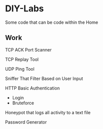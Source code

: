# DIY-Labs
Some code that can be code within the Home

## Work
TCP ACK Port Scanner

TCP Replay Tool

UDP Ping Tool

Sniffer That Filter Based on User Input

HTTP Basic Authentication
* Login
* Bruteforce
  
Honeypot that logs all activity to a text file

Password Generator
